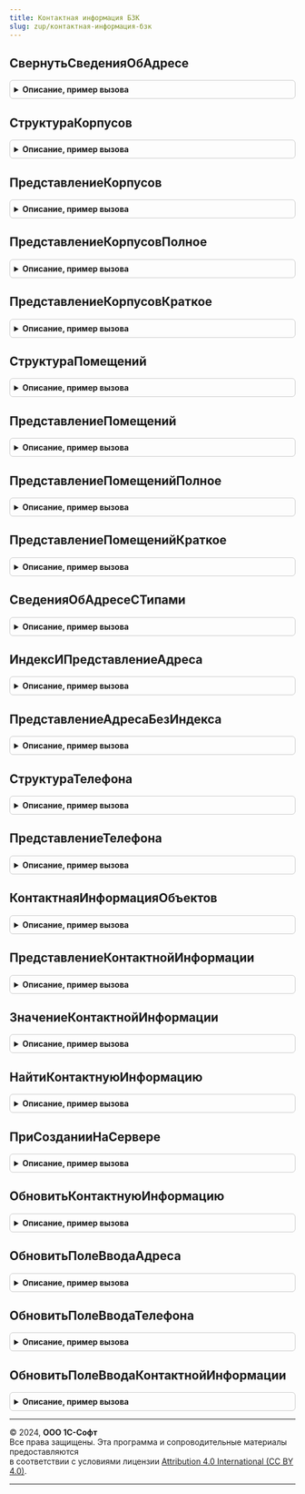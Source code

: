 ```yaml
---
title: Контактная информация БЗК
slug: zup/контактная-информация-бзк
---
```



## СвернутьСведенияОбАдресе
<details style="margin: 1em 0; padding: 0.5em; border: 1px solid #ccc; border-radius: 6px;">

<summary style="font-weight: bold; cursor: pointer;">Описание, пример вызова</summary>

```bsl

// Возвращает структуру адреса приведенную к указанному составу полей.
//
// Параметры:
//   СведенияОбАдресе - Структура - Результат одной из функций:
//       • РаботаСАдресами.СведенияОбАдресе;
//       • КонтактнаяИнформацияБЗК.СведенияОбАдресеСТипами.
//   ИменаПолей - Строка - Имена полей возвращаемой структуры.
//       Поддерживаются все поля структуры СведенияОбАдресе.
//       Кроме того, поддерживаются поля "Корпус", "Строение", "Литера", "Сооружение", "Участок", "Квартира".
//       Примеры: "Индекс, Регион, Район, Город, НаселенныйПункт, Территория, Улица, Дом, Корпус, Строение, Квартира",
//                "Индекс, Регион, Район, НаселенныйПункт, Улица, Дом, Корпус, Квартира".
//
// Возвращаемое значение:
//   Структура - Свернутая структура адреса.
//
Функция СвернутьСведенияОбАдресе(СведенияОбАдресе, ИменаПолей, Разделитель = ", ") Экспорт
```

Пример вызова
```bsl
Результат = КонтактнаяИнформацияБЗК.СвернутьСведенияОбАдресе(СведенияОбАдресе, ИменаПолей, Разделитель, ") 
```
</details>

## СтруктураКорпусов
<details style="margin: 1em 0; padding: 0.5em; border: 1px solid #ccc; border-radius: 6px;">

<summary style="font-weight: bold; cursor: pointer;">Описание, пример вызова</summary>

```bsl

// Преобразует массив корпусов из сведений об адресе в структуру корпусов.
//
// Параметры:
//   СведенияОбАдресе - Структура - См. РаботаСАдресами.СведенияОбАдресе или КонтактнаяИнформацияБЗК.СтруктураКорпусов.
//                    - Массив из Структура - Значение свойства "Корпуса" результата функции СведенияОбАдресе.
//
// Возвращаемое значение:
//   Структура - Перечень корпусов в виде структуры:
//       * Корпус     - Строка
//       * Строение   - Строка
//       * Литера     - Строка
//       * Сооружение - Строка
//       * Участок    - Строка
//
Функция СтруктураКорпусов(СведенияОбАдресе, ТребуетсяЛитера = Истина) Экспорт
```

Пример вызова
```bsl
Результат = КонтактнаяИнформацияБЗК.СтруктураКорпусов(СведенияОбАдресе, ТребуетсяЛитера);
```
</details>

## ПредставлениеКорпусов
<details style="margin: 1em 0; padding: 0.5em; border: 1px solid #ccc; border-radius: 6px;">

<summary style="font-weight: bold; cursor: pointer;">Описание, пример вызова</summary>

```bsl

// Возвращает представление корпусов адреса.
//
// Параметры:
//   СведенияОбАдресе - Структура - См. РаботаСАдресами.СведенияОбАдресе или КонтактнаяИнформацияБЗК.СтруктураКорпусов.
//   ОграничениеДлины - Число     - Используется для определения переключения между полным и кратким представлением.
//   Разделитель      - Строка    - Разделитель корпусов.
//
// Возвращаемое значение:
//   Строка - Представление корпусов.
//
Функция ПредставлениеКорпусов(СведенияОбАдресе, ОграничениеДлины = 0, Разделитель = ", ") Экспорт
```

Пример вызова
```bsl
Результат = КонтактнаяИнформацияБЗК.ПредставлениеКорпусов(СведенияОбАдресе, ОграничениеДлины, Разделитель, ") 
```
</details>

## ПредставлениеКорпусовПолное
<details style="margin: 1em 0; padding: 0.5em; border: 1px solid #ccc; border-radius: 6px;">

<summary style="font-weight: bold; cursor: pointer;">Описание, пример вызова</summary>

```bsl

// Возвращает полное представление корпусов адреса.
//
// Параметры:
//   СведенияОбАдресе - Структура - См. РаботаСАдресами.СведенияОбАдресе или КонтактнаяИнформацияБЗК.СтруктураКорпусов.
//   Разделитель      - Строка    - Разделитель корпусов.
//
// Возвращаемое значение:
//   Строка - Полное представление корпусов.
//
Функция ПредставлениеКорпусовПолное(СведенияОбАдресе, Разделитель = ", ") Экспорт
```

Пример вызова
```bsl
Результат = КонтактнаяИнформацияБЗК.ПредставлениеКорпусовПолное(СведенияОбАдресе, Разделитель, ") 
```
</details>

## ПредставлениеКорпусовКраткое
<details style="margin: 1em 0; padding: 0.5em; border: 1px solid #ccc; border-radius: 6px;">

<summary style="font-weight: bold; cursor: pointer;">Описание, пример вызова</summary>

```bsl

// Возвращает краткое представление корпусов адреса.
//
// Параметры:
//   СведенияОбАдресе - Структура - См. РаботаСАдресами.СведенияОбАдресе или КонтактнаяИнформацияБЗК.СтруктураКорпусов.
//   РазделительКорпусов - Строка - Строка вставляемая между корпусами.
//   РазделительТипа     - Строка - Строка вставляемая между типом и представлением корпуса.
//
// Возвращаемое значение:
//   Строка - Краткое представление корпусов.
//
Функция ПредставлениеКорпусовКраткое(СведенияОбАдресе, РазделительКорпусов = ", ", РазделительТипа = ". ") Экспорт
```

Пример вызова
```bsl
Результат = КонтактнаяИнформацияБЗК.ПредставлениеКорпусовКраткое(СведенияОбАдресе, РазделительКорпусов, ", РазделительТипа);
```
</details>

## СтруктураПомещений
<details style="margin: 1em 0; padding: 0.5em; border: 1px solid #ccc; border-radius: 6px;">

<summary style="font-weight: bold; cursor: pointer;">Описание, пример вызова</summary>

```bsl

// Преобразует массив помещений из сведений об адресе в структуру помещений.
//
// Параметры:
//   СведенияОбАдресе - Структура - См. РаботаСАдресами.СведенияОбАдресе или КонтактнаяИнформацияБЗК.СтруктураКвартир.
//                    - Массив из Структура - Значение свойства "Помещения" результата функции СведенияОбАдресе.
//
// Возвращаемое значение:
//   Структура - Перечень помещений в виде структуры:
//       * Квартира  - Строка
//       * Офис      - Строка
//       * Бокс      - Строка
//       * Помещение - Строка
//       * Комната   - Строка
//       * Этаж      - Строка
//       * АЯ        - Строка
//       * ПО        - Строка
//       * ВЧ        - Строка
//
Функция СтруктураПомещений(СведенияОбАдресе) Экспорт
```

Пример вызова
```bsl
Результат = КонтактнаяИнформацияБЗК.СтруктураПомещений(СведенияОбАдресе) 
```
</details>

## ПредставлениеПомещений
<details style="margin: 1em 0; padding: 0.5em; border: 1px solid #ccc; border-radius: 6px;">

<summary style="font-weight: bold; cursor: pointer;">Описание, пример вызова</summary>

```bsl

// Возвращает представление помещений адреса.
//
// Параметры:
//   СведенияОбАдресе - Структура - См. РаботаСАдресами.СведенияОбАдресе, КонтактнаяИнформацияБЗК.СтруктураПомещений.
//   ОграничениеДлины - Число     - Используется для определения переключения между полным и кратким представлением.
//   Разделитель      - Строка    - Строка вставляемая между помещениями.
//   РазделительТипа  - Строка    - Строка вставляемая между типом и представлением помещения.
//
// Возвращаемое значение:
//   Строка - Представление помещений.
//
Функция ПредставлениеПомещений(СведенияОбАдресе, ОграничениеДлины = 0, Разделитель = ", ", РазделительТипа = ". ") Экспорт
```

Пример вызова
```bsl
Результат = КонтактнаяИнформацияБЗК.ПредставлениеПомещений(СведенияОбАдресе, ОграничениеДлины, Разделитель, ", РазделительТипа);
```
</details>

## ПредставлениеПомещенийПолное
<details style="margin: 1em 0; padding: 0.5em; border: 1px solid #ccc; border-radius: 6px;">

<summary style="font-weight: bold; cursor: pointer;">Описание, пример вызова</summary>

```bsl

// Возвращает полное представление помещений адреса.
//
// Параметры:
//   СведенияОбАдресе - Структура - См. РаботаСАдресами.СведенияОбАдресе, КонтактнаяИнформацияБЗК.СтруктураПомещений.
//   Разделитель      - Строка    - Строка вставляемая между помещениями.
//   РазделительТипа  - Строка    - Строка вставляемая между типом и представлением помещения.
//
// Возвращаемое значение:
//   Строка - Полное представление помещений.
//
Функция ПредставлениеПомещенийПолное(СведенияОбАдресе, Разделитель = ", ", РазделительТипа = ". ") Экспорт
```

Пример вызова
```bsl
Результат = КонтактнаяИнформацияБЗК.ПредставлениеПомещенийПолное(СведенияОбАдресе, Разделитель, ", РазделительТипа);
```
</details>

## ПредставлениеПомещенийКраткое
<details style="margin: 1em 0; padding: 0.5em; border: 1px solid #ccc; border-radius: 6px;">

<summary style="font-weight: bold; cursor: pointer;">Описание, пример вызова</summary>

```bsl

// Возвращает краткое представление корпусов адреса.
//
// Параметры:
//   СведенияОбАдресе - Структура - См. РаботаСАдресами.СведенияОбАдресе, КонтактнаяИнформацияБЗК.СтруктураПомещений.
//   Разделитель      - Строка    - Строка вставляемая между помещениями.
//   РазделительТипа  - Строка    - Строка вставляемая между типом и представлением помещения.
//
// Возвращаемое значение:
//   Строка - Краткое представление помещений.
//
Функция ПредставлениеПомещенийКраткое(СведенияОбАдресе, Разделитель = ", ", РазделительТипа = ". ") Экспорт
```

Пример вызова
```bsl
Результат = КонтактнаяИнформацияБЗК.ПредставлениеПомещенийКраткое(СведенияОбАдресе, Разделитель, ", РазделительТипа);
```
</details>

## СведенияОбАдресеСТипами
<details style="margin: 1em 0; padding: 0.5em; border: 1px solid #ccc; border-radius: 6px;">

<summary style="font-weight: bold; cursor: pointer;">Описание, пример вызова</summary>

```bsl

// Возвращает сведения об адресе в виде отдельных частей адреса и различных кодов (код региона, ОКТМО и др.).
//   Возвращаемые поля содержат адресные сокращения (ул., р-н, и так далее...).
//   К корпусам типы не добавляются.
//   Для получения представления корпусов рекомендуется использовать функцию ПредставлениеКорпусов.
//
// Параметры:
//   Адрес - Строка - адрес во внутреннем формате JSON или в XML, соответствующем XDTO-пакету Адрес.
//         - ОбъектXDTO - XDTO-объект, соответствующий XDTO пакету Адрес.
//
// Возвращаемое значение:
//   Структура:
//        * Представление              - Строка - Представление адреса по административно-территориальному делению.
//        * МуниципальноеПредставление - Строка - Представление адреса по муниципальному делению.
//        * ТипАдреса                  - Строка - Основной тип адреса (только для адресов РФ).
//                                                Варианты: "Муниципальный", "Административно-территориальный".
//        * Страна                     - Строка - Представление страны.
//        * КодСтраны                  - Строка - Код страны по ОКСМ.
//        * Индекс                     - Строка - Почтовый индекс.
//        * КодРегиона                 - Строка - Код региона РФ.
//        * Регион                     - Строка - Представление региона РФ.
//        * Район                      - Строка - Представление района у адресов по административно-территориальному делению.
//        * МуниципальныйРайон         - Строка - Представление муниципального района для адреса по муниципальному делению.
//        * КодМуниципальногоРайона    - Строка - Код муниципального района:
//                                                1- муниципальный район; 2- городской округ; 3 - внутригородская территория
//                                                города федерального значения; 4 - муниципальный округ.
//                                                Если не удалось определить код, то возвращается пустая строка.
//        * Город                      - Строка - Представление города у адресов по административно-территориальному делению.
//        * Поселение                  - Строка - Представление поселения у адресов по муниципальному делению.
//        * КодПоселения               - Строка - код поселения: 1 - городское поселение; 2 - сельское поселение; 3-  межселенная
//                                                территория в составе муниципального района; 4 - внутригородской район
//                                                городского округа;
//        * ВнутригородскойРайон       - Строка - Представление внутригородского района.
//        * НаселенныйПункт            - Строка - Представление населенного пункта.
//        * Территория                 - Строка - Представление территории (элемента планировочной структуры).
//        * Улица                      - Строка - Представление улицы.
//        * Здание  - Структура
//            ** ТипЗдания - Строка - Тип объекта адресации адреса РФ согласно приказу Минфина России от 5.11.2015 г. N171н.
//            ** Номер     - Строка - Представление номера дома (только для адресов РФ).
//        * Корпуса - Структура - Перечень корпусов адреса: "Корпус", "Строение", "Литера", "Сооружение", "Участок".
//        * Квартира - Строка - Номер квартиры.
//        * НомерЗемельногоУчастка - Строка - Представление номера земельного участка (только для адресов РФ).
//        * Комментарий - Строка - комментарий об адресе.
//        * ИдентификаторАдресногоОбъекта - УникальныйИдентификатор - идентификационный код последнего адресного объекта
//                                        в иерархи адреса. Например, для адреса: Москва г., Дмитровское ш., д.9 это
//                                        будет идентификатор улицы.
//                                        Поле отсутствует, если дополнительный параметр КодыАдреса равен Ложь.
//        * ИдентификаторДома             - УникальныйИдентификатор - идентификационный код дома(строения) адресного объекта.
//                                        Поле отсутствует, если дополнительный параметр КодыАдреса равен Ложь.
//                                        Пустая строка если значение отсутствует.
//        * ИдентификаторЗемельногоУчастка - УникальныйИдентификатор - идентификационный код земельного участка
//                                       адресного объекта. При отсутствии значения - пустая строка.
//        * ДополнительныеКоды  - Структура - коды ОКТМО, ОКТМО, ОКАТО, КодИФНСФЛ, КодИФНСЮЛ, КодУчасткаИФНСФЛ, КодУчасткаИФНСЮЛ.
//                                            Поле отсутствует, если дополнительный параметр КодыАдреса равен Ложь.
//
Функция СведенияОбАдресеСТипами(Адрес) Экспорт
```

Пример вызова
```bsl
Результат = КонтактнаяИнформацияБЗК.СведенияОбАдресеСТипами(Адрес) 
```
</details>

## ИндексИПредставлениеАдреса
<details style="margin: 1em 0; padding: 0.5em; border: 1px solid #ccc; border-radius: 6px;">

<summary style="font-weight: bold; cursor: pointer;">Описание, пример вызова</summary>

```bsl

// Возвращает структуру с индексом и представлением адреса без индекса.
//
// Параметры:
//   ЗначениеАдреса - Строка - Адрес в формате JSON.
//
// Возвращаемое значение:
//   Структура
//       * Индекс        - Строка - Индекс адреса.
//       * Представление - Строка - Представлением адреса без индекса.
//
Функция ИндексИПредставлениеАдреса(ЗначениеАдреса) Экспорт
```

Пример вызова
```bsl
Результат = КонтактнаяИнформацияБЗК.ИндексИПредставлениеАдреса(ЗначениеАдреса) 
```
</details>

## ПредставлениеАдресаБезИндекса
<details style="margin: 1em 0; padding: 0.5em; border: 1px solid #ccc; border-radius: 6px;">

<summary style="font-weight: bold; cursor: pointer;">Описание, пример вызова</summary>

```bsl

// Возвращает представление адреса без индекса.
//
// Параметры:
//   СтруктураАдреса - Структура - См. РаботаСАдресами.СведенияОбАдресе.
//
// Возвращаемое значение:
//   Строка - Представление адреса без индекса.
//
Функция ПредставлениеАдресаБезИндекса(СтруктураАдреса) Экспорт
```

Пример вызова
```bsl
Результат = КонтактнаяИнформацияБЗК.ПредставлениеАдресаБезИндекса(СтруктураАдреса) 
```
</details>

## СтруктураТелефона
<details style="margin: 1em 0; padding: 0.5em; border: 1px solid #ccc; border-radius: 6px;">

<summary style="font-weight: bold; cursor: pointer;">Описание, пример вызова</summary>

```bsl

// Возвращает сведения о телефоне.
//   Возвращает корректные значения полей структуры в случае,
//   если номер телефона изначально введен без пробелов и разделителей (например: +79992223344).
//
// Параметры:
//   ЗначениеТелефона - Строка - Значение контактной информации типа "Телефон" в формате JSON.
//
// Возвращаемое значение:
//   Структура - См. УправлениеКонтактнойИнформацией.СведенияОТелефоне.
//
Функция СтруктураТелефона(ЗначениеТелефона) Экспорт
```

Пример вызова
```bsl
Результат = КонтактнаяИнформацияБЗК.СтруктураТелефона(ЗначениеТелефона) 
```
</details>

## ПредставлениеТелефона
<details style="margin: 1em 0; padding: 0.5em; border: 1px solid #ccc; border-radius: 6px;">

<summary style="font-weight: bold; cursor: pointer;">Описание, пример вызова</summary>

```bsl

// Возвращает представление телефона.
//
// Параметры:
//   ЗначениеТелефона  - Строка    - Значение контактной информации типа "Телефон" (строка json или xml).
//                     - Структура - Результат функции КонтактнаяИнформацияБЗК.СтруктураТелефона.
//   ОграничениеДлины  - Число     - Ограничение длины телефона.
//   ДляПечатиПоБуквам - Булево    - Если Истина то будет сформировано представление для функции
//                                   ПрямыеВыплатыПособийСоциальногоСтрахования.ВывестиТелефонПоБуквам.
//
// Возвращаемое значение:
//   Строка - Удобочитаемое представление телефона, например: "+7 123 456-78-90".
//
Функция ПредставлениеТелефона(ЗначениеТелефона, ОграничениеДлины = 0, ДляПечатиПоБуквам = Ложь, ВыводитьКомментарий = Ложь) Экспорт
```

Пример вызова
```bsl
Результат = КонтактнаяИнформацияБЗК.ПредставлениеТелефона(ЗначениеТелефона, ОграничениеДлины, ДляПечатиПоБуквам, ВыводитьКомментарий);
```
</details>

## КонтактнаяИнформацияОбъектов
<details style="margin: 1em 0; padding: 0.5em; border: 1px solid #ccc; border-radius: 6px;">

<summary style="font-weight: bold; cursor: pointer;">Описание, пример вызова</summary>

```bsl

// Возвращает таблицу, содержащую контактную информацию нескольких объектов.
//   Работает аналогично функции УправлениеКонтактнойИнформацией.КонтактнаяИнформацияОбъектов,
//   однако не поднимает исключение в случае, если дата не указана,
//   и поддерживает передачу одной ссылки или объекта в параметре СсылкиИлиОбъекты.
//
// Параметры:
//    СсылкиИлиОбъекты         - Массив, ФиксированныйМассив, ЛюбаяСсылка, Объект
//    ТипыКонтактнойИнформации - Массив, ПеречислениеСсылка.ТипыКонтактнойИнформации, Неопределено
//    ВидыКонтактнойИнформации - Массив, СправочникСсылка.ВидыКонтактнойИнформации, Неопределено
//    Дата                     - Дата, Неопределено
//
// Возвращаемое значение:
//  ТаблицаЗначений
//    * Объект           - ЛюбаяСсылка
//    * Вид              - СправочникСсылка.ВидыКонтактнойИнформации
//    * Тип              - ПеречислениеСсылка.ТипыКонтактнойИнформации
//    * Значение         - Строка
//    * Представление    - Строка
//    * Дата             - Дата
//    * ИдентификаторСтрокиТабличнойЧасти - Число
//    * ЗначенияПолей    - Строка
//
Функция КонтактнаяИнформацияОбъектов(Знач СсылкиИлиОбъекты, Знач ТипыКонтактнойИнформации = Неопределено, Знач ВидыКонтактнойИнформации = Неопределено, Знач Дата = Неопределено) Экспорт
```

Пример вызова
```bsl
Результат = КонтактнаяИнформацияБЗК.КонтактнаяИнформацияОбъектов(СсылкиИлиОбъекты, ТипыКонтактнойИнформации, ВидыКонтактнойИнформации, Дата);
```
</details>

## ПредставлениеКонтактнойИнформации
<details style="margin: 1em 0; padding: 0.5em; border: 1px solid #ccc; border-radius: 6px;">

<summary style="font-weight: bold; cursor: pointer;">Описание, пример вызова</summary>

```bsl

// Получает представление контактной информации объекта заданного вида.
//
// Параметры:
//   ТаблицаКИ - ТаблицаЗначений - См. УправлениеКонтактнойИнформацией.КонтактнаяИнформацияОбъектов.
//   Владелец  - ЛюбаяСсылка                               - Владелец контактной информации.
//   Вид       - СправочникСсылка.ВидыКонтактнойИнформации - Вид контактной информации.
//
// Возвращаемое значение:
//   Строка
//
Функция ПредставлениеКонтактнойИнформации(ТаблицаКИ, Владелец = Неопределено, Вид = Неопределено) Экспорт
```

Пример вызова
```bsl
Результат = КонтактнаяИнформацияБЗК.ПредставлениеКонтактнойИнформации(ТаблицаКИ, Владелец, Вид);
```
</details>

## ЗначениеКонтактнойИнформации
<details style="margin: 1em 0; padding: 0.5em; border: 1px solid #ccc; border-radius: 6px;">

<summary style="font-weight: bold; cursor: pointer;">Описание, пример вызова</summary>

```bsl

// Получает представление контактной информации объекта заданного вида.
//
// Параметры:
//   ТаблицаКИ - ТаблицаЗначений - См. УправлениеКонтактнойИнформацией.КонтактнаяИнформацияОбъектов.
//   Владелец  - ЛюбаяСсылка                               - Владелец контактной информации.
//   Вид       - СправочникСсылка.ВидыКонтактнойИнформации - Вид контактной информации.
//
// Возвращаемое значение:
//   Строка
//
Функция ЗначениеКонтактнойИнформации(ТаблицаКИ, Владелец = Неопределено, Вид = Неопределено) Экспорт
```

Пример вызова
```bsl
Результат = КонтактнаяИнформацияБЗК.ЗначениеКонтактнойИнформации(ТаблицаКИ, Владелец, Вид);
```
</details>

## НайтиКонтактнуюИнформацию
<details style="margin: 1em 0; padding: 0.5em; border: 1px solid #ccc; border-radius: 6px;">

<summary style="font-weight: bold; cursor: pointer;">Описание, пример вызова</summary>

```bsl

// Находит контактную информацию объекта заданного вида.
//
// Параметры:
//   ТаблицаКИ - ТаблицаЗначений - См. УправлениеКонтактнойИнформацией.КонтактнаяИнформацияОбъектов.
//   Владелец  - ЛюбаяСсылка                               - Владелец контактной информации.
//   Вид       - СправочникСсылка.ВидыКонтактнойИнформации - Вид контактной информации.
//
// Возвращаемое значение:
//   СтрокаТаблицыЗначений, Неопределено
//
Функция НайтиКонтактнуюИнформацию(ТаблицаКИ, Владелец = Неопределено, Вид = Неопределено) Экспорт
```

Пример вызова
```bsl
Результат = КонтактнаяИнформацияБЗК.НайтиКонтактнуюИнформацию(ТаблицаКИ, Владелец, Вид);
```
</details>

## ПриСозданииНаСервере
<details style="margin: 1em 0; padding: 0.5em; border: 1px solid #ccc; border-radius: 6px;">

<summary style="font-weight: bold; cursor: pointer;">Описание, пример вызова</summary>

```bsl

// Обработчик для события формы ПриСозданииНаСервере, вызывается после вызова соответствующего метода подсистемы
// УправлениеКонтактнойИнформации. Дополняет элементы отображения полей ввода адресов, полями
// отображающими результаты проверки адресов на корректность.
//
// Параметры:
//    Форма - ФормаКлиентскогоПриложения - Форма объекта-владельца, предназначенная для вывода контактной
//
Процедура ПриСозданииНаСервере(Форма) Экспорт
```

Пример вызова
```bsl
КонтактнаяИнформацияБЗК.ПриСозданииНаСервере(Форма) 
```
</details>

## ОбновитьКонтактнуюИнформацию
<details style="margin: 1em 0; padding: 0.5em; border: 1px solid #ccc; border-radius: 6px;">

<summary style="font-weight: bold; cursor: pointer;">Описание, пример вызова</summary>

```bsl

// Добавляет (удаляет) поле ввода или комментарий на форму.
//
Процедура ОбновитьКонтактнуюИнформацию(Форма, Результат, ЗависимостиВидовАдресов = Неопределено) Экспорт
```

Пример вызова
```bsl
КонтактнаяИнформацияБЗК.ОбновитьКонтактнуюИнформацию(Форма, Результат, ЗависимостиВидовАдресов);
```
</details>

## ОбновитьПолеВводаАдреса
<details style="margin: 1em 0; padding: 0.5em; border: 1px solid #ccc; border-radius: 6px;">

<summary style="font-weight: bold; cursor: pointer;">Описание, пример вызова</summary>

```bsl

// Обновляет представление и отображение поля ввода адреса.
//
// Параметры:
//   Форма - ФормаКлиентскогоПриложения - Обновляемая форма.
//   ИмяПоляВводаПредставления - Строка - Имя поля ввода, связанного с реквизитом формы,
//       в котором хранится представление контактной информации.
//       Пример: "ПредставлениеАдресаОрганизации".
//   ЗначениеКонтактнойИнформации - Строка - Значение контактной информации в XML или JSON.
//
Процедура ОбновитьПолеВводаАдреса(Форма, ИмяПоляВводаПредставления, ЗначениеКонтактнойИнформации) Экспорт
```

Пример вызова
```bsl
КонтактнаяИнформацияБЗК.ОбновитьПолеВводаАдреса(Форма, ИмяПоляВводаПредставления, ЗначениеКонтактнойИнформации) 
```
</details>

## ОбновитьПолеВводаТелефона
<details style="margin: 1em 0; padding: 0.5em; border: 1px solid #ccc; border-radius: 6px;">

<summary style="font-weight: bold; cursor: pointer;">Описание, пример вызова</summary>

```bsl

// Обновляет представление и отображение поля ввода телефона.
//
// Параметры:
//   Форма - ФормаКлиентскогоПриложения - Обновляемая форма.
//   ИмяПоляВводаПредставления - Строка - Имя поля ввода, связанного с реквизитом формы,
//       в котором хранится представление контактной информации.
//       Пример: "ПредставлениеАдресаОрганизации".
//   ЗначениеКонтактнойИнформации - Строка - Значение контактной информации в XML или JSON.
//
Процедура ОбновитьПолеВводаТелефона(Форма, ИмяПоляВводаПредставления, ЗначениеКонтактнойИнформации) Экспорт
```

Пример вызова
```bsl
КонтактнаяИнформацияБЗК.ОбновитьПолеВводаТелефона(Форма, ИмяПоляВводаПредставления, ЗначениеКонтактнойИнформации) 
```
</details>

## ОбновитьПолеВводаКонтактнойИнформации
<details style="margin: 1em 0; padding: 0.5em; border: 1px solid #ccc; border-radius: 6px;">

<summary style="font-weight: bold; cursor: pointer;">Описание, пример вызова</summary>

```bsl

// Обновляет представление и отображение поля ввода контактной информации.
//
// Параметры:
//   Форма - ФормаКлиентскогоПриложения - Обновляемая форма.
//   ИмяПоляВводаПредставления - Строка - Имя поля ввода, связанного с реквизитом формы,
//       в котором хранится представление контактной информации.
//       Пример: "ПредставлениеАдресаОрганизации".
//   ЗначениеКонтактнойИнформации - Строка - Значение контактной информации в XML или JSON.
//   ТипКонтактнойИнформации - ПеречислениеСсылка.ТипыКонтактнойИнформации
//
Процедура ОбновитьПолеВводаКонтактнойИнформации(Форма, ИмяПоляВводаПредставления, ЗначениеКонтактнойИнформации, ТипКонтактнойИнформации) Экспорт
```

Пример вызова
```bsl
КонтактнаяИнформацияБЗК.ОбновитьПолеВводаКонтактнойИнформации(Форма, ИмяПоляВводаПредставления, ЗначениеКонтактнойИнформации, ТипКонтактнойИнформации) 
```
</details>

---

© 2024, **ООО 1С-Софт**  
Все права защищены. Эта программа и сопроводительные материалы предоставляются  
в соответствии с условиями лицензии [Attribution 4.0 International (CC BY 4.0)](https://creativecommons.org/licenses/by/4.0/legalcode).

---
